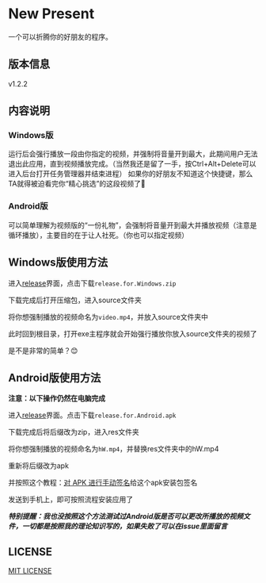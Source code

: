 # New Present
一个可以折腾你的好朋友的程序。

## 版本信息
v1.2.2

## 内容说明
### Windows版
运行后会强行播放一段由你指定的视频，并强制将音量开到最大，此期间用户无法退出此应用，直到视频播放完成。（当然我还是留了一手，按Ctrl+Alt+Delete可以进入后台打开任务管理器并结束进程）
如果你的好朋友不知道这个快捷键，那么TA就得被迫看完你“精心挑选”的这段视频了🤣

### Android版
可以简单理解为视频版的“一份礼物”，会强制将音量开到最大并播放视频（注意是循环播放），主要目的在于让人社死。（你也可以指定视频）

## Windows版使用方法
进入[release](https://github.com/FangZirui-E5/Cerulean/releases)界面，点击下载```release.for.Windows.zip```

下载完成后打开压缩包，进入source文件夹

将你想强制播放的视频命名为```video.mp4```，并放入source文件夹中

此时回到根目录，打开exe主程序就会开始强行播放你放入source文件夹的视频了

是不是非常的简单？😊
## Android版使用方法
**注意：以下操作仍然在电脑完成**

进入[release](https://github.com/FangZirui-E5/Cerulean/releases)界面。点击下载```release.for.Android.apk```

下载完成后将后缀改为zip，进入res文件夹

将你想强制播放的视频命名为```hW.mp4```，并替换res文件夹中的hW.mp4

重新将后缀改为apk

并按照这个教程：[对 APK 进行手动签名](https://learn.microsoft.com/zh-cn/previous-versions/xamarin/android/deploy-test/signing/manually-signing-the-apk)给这个apk安装包签名

发送到手机上，即可按照流程安装应用了

***特别提醒：我也没按照这个方法测试过Android版是否可以更改所播放的视频文件，一切都是按照我的理论知识写的，如果失败了可以在issue里面留言***

## LICENSE
[MIT LICENSE](https://github.com/FangZirui-E5/New-Present/blob/main/LICENSE)
